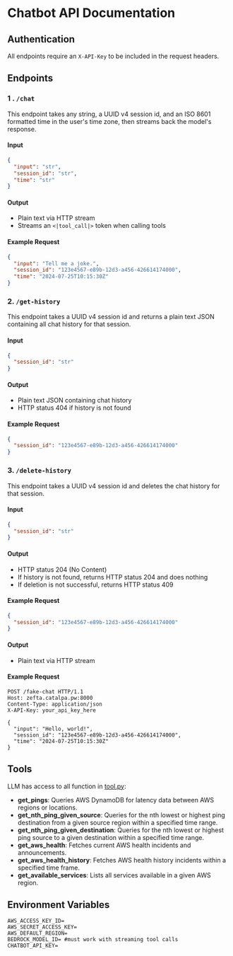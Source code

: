 
# Chatbot API Documentation

## Authentication

All endpoints require an `X-API-Key` to be included in the request headers.

## Endpoints

### 1 . `/chat`

This endpoint takes any string, a UUID v4 session id, and an ISO 8601 formatted time in the user's time zone, then streams back the model's response.

#### Input

```json
{
  "input": "str",
  "session_id": "str",
  "time": "str"
}
```

#### Output

- Plain text via HTTP stream
- Streams an `<|tool_call|>` token when calling tools

#### Example Request

```json
{
  "input": "Tell me a joke.",
  "session_id": "123e4567-e89b-12d3-a456-426614174000",
  "time": "2024-07-25T10:15:30Z"
}
```

### 2. `/get-history`

This endpoint takes a UUID v4 session id and returns a plain text JSON containing all chat history for that session.

#### Input

```json
{
  "session_id": "str"
}
```

#### Output

- Plain text JSON containing chat history
- HTTP status 404 if history is not found

#### Example Request

```json
{
  "session_id": "123e4567-e89b-12d3-a456-426614174000"
}
```

### 3. `/delete-history`

This endpoint takes a UUID v4 session id and deletes the chat history for that session.

#### Input

```json
{
  "session_id": "str"
}
```

#### Output

- HTTP status 204 (No Content)
- If history is not found, returns HTTP status 204 and does nothing
- If deletion is not successful, returns HTTP status 409

#### Example Request

```json
{
  "session_id": "123e4567-e89b-12d3-a456-426614174000"
}
```

#### Output

- Plain text via HTTP stream

#### Example Request

```http
POST /fake-chat HTTP/1.1
Host: zefta.catalpa.pw:8000
Content-Type: application/json
X-API-Key: your_api_key_here

{
  "input": "Hello, world!",
  "session_id": "123e4567-e89b-12d3-a456-426614174000",
  "time": "2024-07-25T10:15:30Z"
}
```

## Tools

LLM has access to all function in [tool.py](tool.py):

- **get_pings**: Queries AWS DynamoDB for latency data between AWS regions or locations.
- **get_nth_ping_given_source**: Queries for the nth lowest or highest ping destination from a given source region within a specified time range.
- **get_nth_ping_given_destination**: Queries for the nth lowest or highest ping source to a given destination within a specified time range.
- **get_aws_health**: Fetches current AWS health incidents and announcements.
- **get_aws_health_history**: Fetches AWS health history incidents within a specified time frame.
- **get_available_services**: Lists all services available in a given AWS region.

## Environment Variables

```shell
AWS_ACCESS_KEY_ID=
AWS_SECRET_ACCESS_KEY=
AWS_DEFAULT_REGION=
BEDROCK_MODEL_ID= #must work with streaming tool calls
CHATBOT_API_KEY=
```
